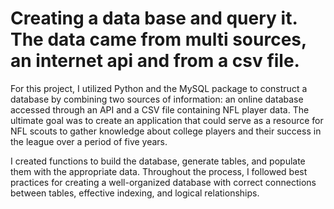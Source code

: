 # Creating a data base and query it. The data came from multi sources, an internet api and from a csv file.
For this project, I utilized Python and the MySQL package to construct a database by combining two sources of information: an online database accessed through an API and a CSV file containing NFL player data. The ultimate goal was to create an application that could serve as a resource for NFL scouts to gather knowledge about college players and their success in the league over a period of five years.

I created functions to build the database, generate tables, and populate them with the appropriate data. Throughout the process, I followed best practices for creating a well-organized database with correct connections between tables, effective indexing, and logical relationships.
